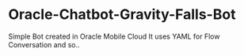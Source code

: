 # Oracle-Chatbot-Gravity-Falls-Bot
Simple Bot created in Oracle Mobile Cloud
It uses YAML for Flow Conversation and so..
